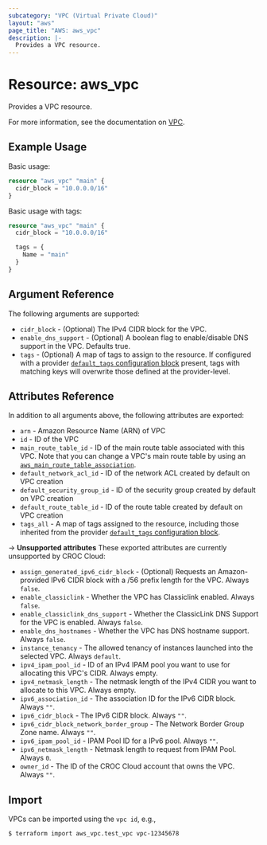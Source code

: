 ```yaml
---
subcategory: "VPC (Virtual Private Cloud)"
layout: "aws"
page_title: "AWS: aws_vpc"
description: |-
  Provides a VPC resource.
---
```


# Resource: aws_vpc

Provides a VPC resource.

For more information, see the documentation on [VPC][vpc].

## Example Usage

Basic usage:

```terraform
resource "aws_vpc" "main" {
  cidr_block = "10.0.0.0/16"
}
```

Basic usage with tags:

```terraform
resource "aws_vpc" "main" {
  cidr_block = "10.0.0.0/16"

  tags = {
    Name = "main"
  }
}
```

## Argument Reference

The following arguments are supported:

* `cidr_block` - (Optional) The IPv4 CIDR block for the VPC.
* `enable_dns_support` - (Optional) A boolean flag to enable/disable DNS support in the VPC. Defaults true.
* `tags` - (Optional) A map of tags to assign to the resource. If configured with a provider [`default_tags` configuration block][default-tags] present, tags with matching keys will overwrite those defined at the provider-level.

## Attributes Reference

In addition to all arguments above, the following attributes are exported:

* `arn` - Amazon Resource Name (ARN) of VPC
* `id` - ID of the VPC
* `main_route_table_id` - ID of the main route table associated with
     this VPC. Note that you can change a VPC's main route table by using an
     [`aws_main_route_table_association`][tf-main-route-table-association].
* `default_network_acl_id` - ID of the network ACL created by default on VPC creation
* `default_security_group_id` - ID of the security group created by default on VPC creation
* `default_route_table_id` - ID of the route table created by default on VPC creation
* `tags_all` - A map of tags assigned to the resource, including those inherited from the provider [`default_tags` configuration block][default-tags].

->  **Unsupported attributes**
These exported attributes are currently unsupported by CROC Cloud:

* `assign_generated_ipv6_cidr_block` - (Optional) Requests an Amazon-provided IPv6 CIDR block with a /56 prefix length for the VPC. Always `false`.
* `enable_classiclink` - Whether the VPC has Classiclink enabled. Always `false`.
* `enable_classiclink_dns_support` - Whether the ClassicLink DNS Support for the VPC is enabled. Always `false`.
* `enable_dns_hostnames` - Whether the VPC has DNS hostname support. Always `false`.
* `instance_tenancy` - The allowed tenancy of instances launched into the selected VPC. Always `default`.
* `ipv4_ipam_pool_id` -  ID of an IPv4 IPAM pool you want to use for allocating this VPC's CIDR. Always empty.
* `ipv4_netmask_length` - The netmask length of the IPv4 CIDR you want to allocate to this VPC. Always empty.
* `ipv6_association_id` - The association ID for the IPv6 CIDR block. Always `""`.
* `ipv6_cidr_block` - The IPv6 CIDR block. Always `""`.
* `ipv6_cidr_block_network_border_group` - The Network Border Group Zone name. Always `""`.
* `ipv6_ipam_pool_id` - IPAM Pool ID for a IPv6 pool. Always `""`.
* `ipv6_netmask_length` - Netmask length to request from IPAM Pool. Always `0`.
* `owner_id` - The ID of the CROC Cloud account that owns the VPC. Always `""`.

## Import

VPCs can be imported using the `vpc id`, e.g.,

```
$ terraform import aws_vpc.test_vpc vpc-12345678
```

[default-tags]: /docs/providers/aws/index.html#default_tags-configuration-block
[tf-main-route-table-association]: main_route_table_association.html
[vpc]: https://docs.cloud.croc.ru/en/services/networks/privatecloud.html
